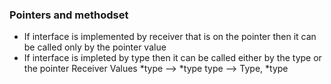 ### Pointers and methodset
- If interface is implemented by receiver that is on the pointer
    then it can be called only by the pointer value
- If interface is impleted by type 
    then it can be called either by the type or the pointer
Receiver        Values
*type   -->     *type
type    -->     Type, *type